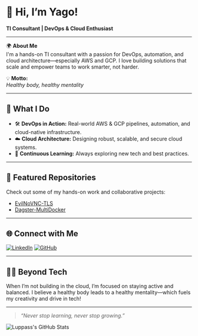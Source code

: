 # 👋 Hi, I’m Yago!

**TI Consultant | DevOps & Cloud Enthusiast**

---

🌍 **About Me**  
I'm a hands-on TI consultant with a passion for DevOps, automation, and cloud architecture—especially AWS and GCP. I love building solutions that scale and empower teams to work smarter, not harder.

💡 **Motto:**  
_Healthy body, healthy mentality_

---

## 🚀 What I Do

- 🛠️ **DevOps in Action:** Real-world AWS & GCP pipelines, automation, and cloud-native infrastructure.
- ☁️ **Cloud Architecture:** Designing robust, scalable, and secure cloud systems.
- 🔄 **Continuous Learning:** Always exploring new tech and best practices.

---

## 📂 Featured Repositories

Check out some of my hands-on work and collaborative projects:

- [EvilNoVNC-TLS]([https://github.com/Luppass/devops-repo](https://github.com/Luppass/EvilNoVNC-TLS))  
- [Dagster-MultiDocker](https://github.com/Luppass/Dagster-MultiDocker)  

---

## 🌐 Connect with Me

[![LinkedIn](https://img.shields.io/badge/LinkedIn-blue?logo=linkedin)](https://www.linkedin.com/in/yagoiglesias/)
[![GitHub](https://img.shields.io/badge/GitHub-222?logo=github&logoColor=white)](https://github.com/Luppass)

---

## 🏃‍♂️ Beyond Tech

When I’m not building in the cloud, I’m focused on staying active and balanced. I believe a healthy body leads to a healthy mentality—which fuels my creativity and drive in tech!

---

> _“Never stop learning, never stop growing.”_

![Luppass's GitHub Stats](https://github-readme-stats.vercel.app/api?username=Luppass&show_icons=true&theme=radical)
